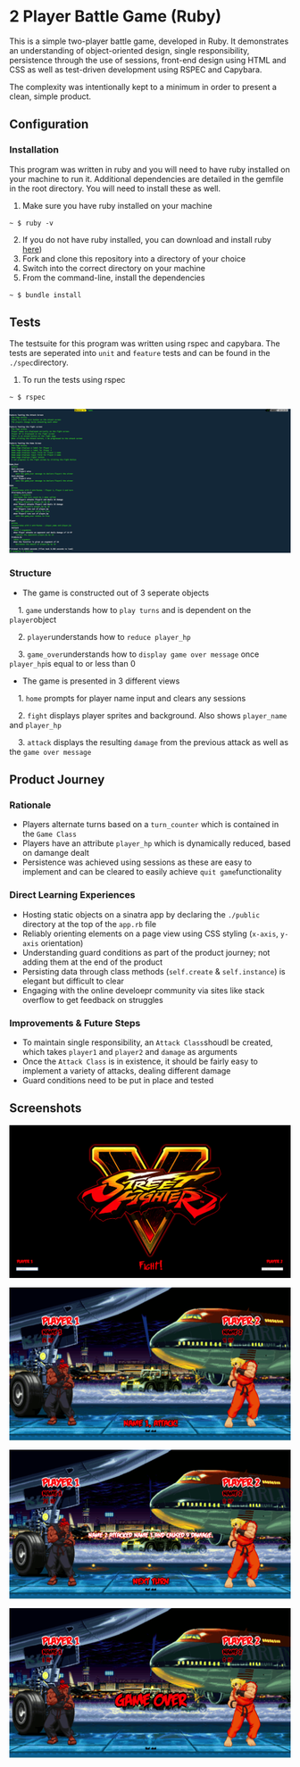 # 2 Player Battle Game (Ruby)

This is a simple two-player battle game, developed in Ruby. It demonstrates an understanding of object-oriented design, single responsibility, persistence through the use of sessions, front-end design using HTML and CSS as well as test-driven development using RSPEC and Capybara.

The complexity was intentionally kept to a minimum in order to present a clean, simple product.

## Configuration

### Installation

This program was written in ruby and you will need to have ruby installed on your machine to run it. Additional dependencies are detailed in the gemfile in the root directory. You will need to install these as well.

  1. Make sure you have ruby installed on your machine
  
    ~ $ ruby -v
  
  2. If you do not have ruby installed, you can download and install ruby [here](https://www.ruby-lang.org/en/downloads/))
  3. Fork and clone this repository into a directory of your choice
  4. Switch into the correct directory on your machine
  5. From the command-line, install the dependencies

    ~ $ bundle install
  
## Tests

The testsuite for this program was written using rspec and capybara. The tests are seperated into `unit` and `feature` tests and can be found in the `./spec`directory.

  1. To run the tests using rspec 

    ~ $ rspec
    
![The Tests](screenshots/Screenshot_RSpecTests.png?raw=true "RSpec Tests")
  
### Structure

  * The game is constructed out of 3 seperate objects
  
      1. `game` understands how to `play turns` and is dependent on the `player`object
    
      2. `player`understands how to `reduce player_hp`
    
      3. `game_over`understands how to `display game over message` once `player_hp`is equal to or less than 0
   
  * The game is presented in 3 different views
  
      1. `home` prompts for player name input and clears any sessions
    
      2. `fight` displays player sprites and background. Also shows `player_name` and `player_hp`
    
      3. `attack` displays the resulting `damage` from the previous attack as well as the `game over message`
    
## Product Journey

### Rationale
  * Players alternate turns based on a `turn_counter` which is contained in the `Game Class`
  * Players have an attribute `player_hp` which is dynamically reduced, based on damange dealt
  * Persistence was achieved using sessions as these are easy to implement and can be cleared to easily achieve `quit game`functionality
  

### Direct Learning Experiences

  * Hosting static objects on a sinatra app by declaring the `./public` directory at the top of the `app.rb` file
  * Reliably orienting elements on a page view using CSS styling (`x-axis`, `y-axis` orientation)
  * Understanding guard conditions as part of the product journey; not adding them at the end of the product
  * Persisting data through class methods (`self.create` & `self.instance`) is elegant but difficult to clear
  * Engaging with the online develoepr community via sites like stack overflow to get feedback on struggles
  
### Improvements & Future Steps

  * To maintain single responsibility, an `Attack Class`shoudl be created, which takes `player1` and `player2` and `damage` as arguments
  * Once the `Attack Class` is in existence, it should be fairly easy to implement a variety of attacks, dealing different damage
  * Guard conditions need to be put in place and tested
  
  ## Screenshots
  
  ![The Home Screen](screenshots/Screenshot_HomeScreen.png?raw=true "Home Screen")
  
  ![The Fight Screen](screenshots/Screenshot_FightScreen.png?raw=true "Fight Screen")
  
  ![The Attack Message](screenshots/Screenshot_AttackMessage.png?raw=true "Attack Message")
  
  ![The Game Over Message](screenshots/Screenshot_GameOverMessage.png?raw=true "Game Over Message")
